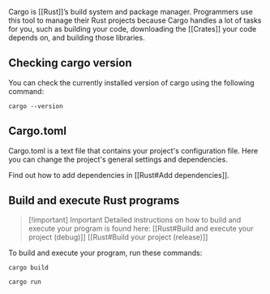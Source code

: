 Cargo is [[Rust]]’s build system and package manager. Programmers use this tool to manage their Rust projects because Cargo handles a lot of tasks for you, such as building your code, downloading the [[Crates]] your code depends on, and building those libraries.

## Checking cargo version

You can check the currently installed version of cargo using the following command:

```Shell
cargo --version
```

## Cargo.toml

Cargo.toml is a text file that contains your project's configuration file. Here you can change the project's general settings and dependencies. 

Find out how to add dependencies in [[Rust#Add dependencies]].

## Build and execute Rust programs

> [!important] Important
> Detailed instructions on how to build and execute your program is found here:
> [[Rust#Build and execute your project (debug)]]
> [[Rust#Build your project (release)]]

To build and execute your program, run these commands:

```Shell
cargo build
```

```Shell
cargo run
```
